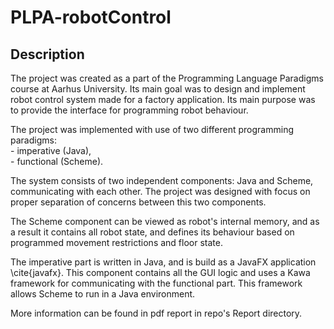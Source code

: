 <h1> PLPA-robotControl </h1>

<h2> Description </h2>

<p>The project was created as a part of the Programming Language Paradigms course at Aarhus University. 
Its main goal was to design and implement robot control system made for a factory application. 
Its main purpose was to provide the interface for programming robot behaviour. </p>

<p>The project was implemented with use of two different programming paradigms: <br>
- imperative (Java),<br>
- functional (Scheme).</p>

<p>The system consists of two independent components: Java and Scheme, communicating with each other. The project was designed with focus on proper separation of concerns between this two components. </p>

<p>The Scheme component can be viewed as robot's internal memory, and as a result it contains all robot state, and defines its behaviour
based on programmed movement restrictions and floor state.</p>

<p> The imperative part is written in Java, and is build as a JavaFX application \cite{javafx}. This component contains all the GUI logic
and uses a Kawa framework for communicating with the functional part. This framework allows Scheme to run in a Java environment. </p>

<p>More information can be found in pdf report in repo's Report directory.</p>


